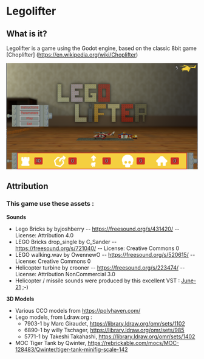 # Legolifter

## What is it?
Legolifter is a game using the Godot engine, based on the classic 8bit game [Choplifter]
(https://en.wikipedia.org/wiki/Choplifter)

![Screenshot of the game](/textures/screenshot/game_screenshot.png)


## Attribution
### This game use these assets : 
**Sounds**
* Lego Bricks by byjoshberry -- https://freesound.org/s/431420/ -- License: Attribution 4.0
* LEGO Bricks drop_single by C_Sander -- https://freesound.org/s/721040/ -- License: Creative Commons 0
* LEGO walking.wav by OwennewO -- https://freesound.org/s/520615/ -- License: Creative Commons 0
* Helicopter turbine by crooner -- https://freesound.org/s/223474/ -- License: Attribution NonCommercial 3.0
* Helicopter / missile sounds were produced by this excellent VST : [June-21](https://github.com/mikerodd/june-21) ;-)


**3D Models**
* Various CCO models from https://polyhaven.com/
* Lego models, from Ldraw.org : 
	 - 7903-1 by Marc Giraudet, https://library.ldraw.org/omr/sets/1102
	 - 6890-1 by willy Tschager, https://library.ldraw.org/omr/sets/985
	 - 5771-1 by Takeshi Takahashi, https://library.ldraw.org/omr/sets/1402
* MOC Tiger Tank by Qwinter, https://rebrickable.com/mocs/MOC-128483/Qwinter/tiger-tank-minifig-scale-142
